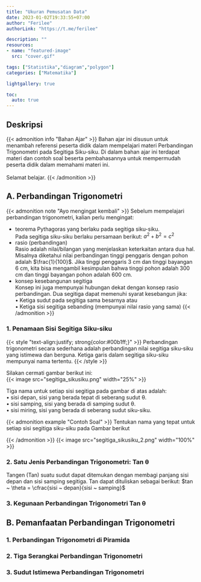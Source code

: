 ```yaml
---
title: "Ukuran Pemusatan Data"
date: 2023-01-02T19:33:55+07:00
author: "Ferilee"
authorLink: "https://t.me/ferilee"

description: ""
resources:
- name: "featured-image"
  src: "cover.gif"

tags: ["Statistika","diagram","polygon"]
categories: ["Matematika"]

lightgallery: true

toc:
  auto: true
---
```

## Deskripsi
{{< admonition info "Bahan Ajar" >}}
Bahan ajar ini disusun untuk menambah referensi peserta didik dalam mempelajari materi Perbandingan Trigonometri pada Segitiga Siku-siku. Di dalam bahan ajar ini terdapat materi dan contoh soal beserta pembahasannya untuk mempermudah peserta didik dalam memahami materi ini. \
\
Selamat belajar.
{{< /admonition >}}

## A. Perbandingan Trigonometri
{{< admonition note "Ayo mengingat kembali" >}}
Sebelum mempelajari perbandingan trigonometri, kalian perlu mengingat:
* teorema Pythagoras yang berlaku pada segitiga siku-siku. \
Pada segitiga siku-siku berlaku persamaan berikut: $a^2+b^2=c^2$
* rasio (perbandingan) \
Rasio adalah nilai/bilangan yang menjelaskan keterkaitan antara dua hal.
Misalnya diketahui nilai perbandingan tinggi penggaris dengan pohon adalah $\frac{1}{100}$. Jika tinggi penggaris 3 cm dan tinggi bayangan 6 cm, kita bisa mengambil kesimpulan bahwa tinggi pohon adalah 300 cm dan tinggi bayangan pohon adalah 600 cm.
* konsep kesebangunan segitiga \
Konsep ini juga mempunyai hubungan dekat dengan konsep rasio perbandingan.
Dua segitiga dapat memenuhi syarat kesebangun jika: \
• Ketiga sudut pada segitiga sama besarnya atau \
• Ketiga sisi segitiga sebanding (mempunyai nilai rasio yang sama)
{{< /admonition >}}

### 1. Penamaan Sisi Segitiga Siku-siku
{{< style "text-align:justify; strong{color:#00b1ff;}" >}}
Perbandingan trigonometri secara sederhana adalah perbandingan nilai segitiga siku-siku yang istimewa dan berguna. Ketiga garis dalam segitiga siku-siku mempunyai nama tertentu.
{{< /style >}}

Silakan cermati gambar berikut ini:\
{{< image src="segitiga_sikusiku.png" width="25%" >}}

Tiga nama untuk setiap sisi segitiga pada gambar di atas adalah:\
• sisi depan, sisi yang berada tepat di seberang sudut θ. \
• sisi samping, sisi yang berada di samping sudut θ. \
• sisi miring, sisi yang berada di seberang sudut siku-siku.


{{< admonition example "Contoh Soal" >}}
Tentukan nama yang tepat untuk setiap sisi segitiga siku-siku pada Gambar berikut

{{< /admonition >}}
{{< image src="segitiga_sikusiku_2.png" width="100%" >}}
### 2. Satu Jenis Perbandingan Trigonometri: Tan θ
Tangen (Tan) suatu sudut dapat ditemukan dengan membagi panjang sisi depan dan sisi samping segitiga. Tan dapat dituliskan sebagai berikut: $tan ~ \theta = \cfrac{sisi ~ depan}{sisi ~ samping}$
### 3. Kegunaan Perbandingan Trigonometri Tan θ

## B. Pemanfaatan Perbandingan Trigonometri

### 1. Perbandingan Trigonometri di Piramida
### 2. Tiga Serangkai Perbandingan Trigonometri
### 3. Sudut Istimewa Perbandingan Trigonometri
###

<!--

{{< admonition info "INFO" >}}
note, info, abstract, tip, success, question, warning, failure, danger, bug, example, quote
{{< /admonition >}}

{{< mermaid >}}
journey
    title My working day
    section Go to work
      Make tea: 5: Me
      Go upstairs: 3: Me
      Do work: 1: Me, Cat
    section Go home
      Go downstairs: 5: Me
      Sit down: 5: Me

{{< /mermaid >}}


{{< typeit >}}
This is a *paragraph* with **typing animation** based on [TypeIt](https://typeitjs.com/)...
{{< /typeit >}}


> **Fusion Drive** combines a hard drive with a flash storage (solid-state drive) and presents it as a single logical volume with the space of both drives combined.

$ c = \pm\sqrt{a^2 + b^2} $ and \\( f(x)=\int_{-\infty}^{\infty} \hat{f}(\xi) e^{2 \pi i \xi x} d \xi \\)

-->
